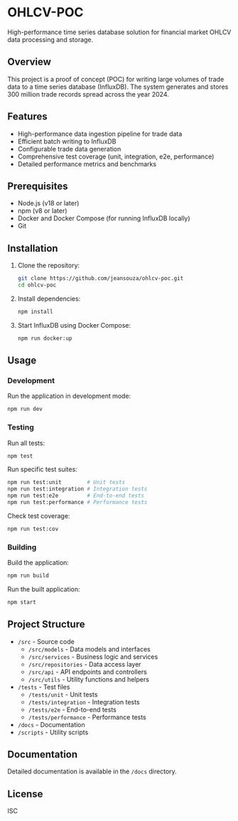 # OHLCV-POC

High-performance time series database solution for financial market OHLCV data processing and storage.

## Overview

This project is a proof of concept (POC) for writing large volumes of trade data to a time series database (InfluxDB). The system generates and stores 300 million trade records spread across the year 2024.

## Features

- High-performance data ingestion pipeline for trade data
- Efficient batch writing to InfluxDB
- Configurable trade data generation
- Comprehensive test coverage (unit, integration, e2e, performance)
- Detailed performance metrics and benchmarks

## Prerequisites

- Node.js (v18 or later)
- npm (v8 or later)
- Docker and Docker Compose (for running InfluxDB locally)
- Git

## Installation

1. Clone the repository:
   ```bash
   git clone https://github.com/jeansouza/ohlcv-poc.git
   cd ohlcv-poc
   ```

2. Install dependencies:
   ```bash
   npm install
   ```

3. Start InfluxDB using Docker Compose:
   ```bash
   npm run docker:up
   ```

## Usage

### Development

Run the application in development mode:

```bash
npm run dev
```

### Testing

Run all tests:

```bash
npm test
```

Run specific test suites:

```bash
npm run test:unit        # Unit tests
npm run test:integration # Integration tests
npm run test:e2e         # End-to-end tests
npm run test:performance # Performance tests
```

Check test coverage:

```bash
npm run test:cov
```

### Building

Build the application:

```bash
npm run build
```

Run the built application:

```bash
npm start
```

## Project Structure

- `/src` - Source code
  - `/src/models` - Data models and interfaces
  - `/src/services` - Business logic and services
  - `/src/repositories` - Data access layer
  - `/src/api` - API endpoints and controllers
  - `/src/utils` - Utility functions and helpers
- `/tests` - Test files
  - `/tests/unit` - Unit tests
  - `/tests/integration` - Integration tests
  - `/tests/e2e` - End-to-end tests
  - `/tests/performance` - Performance tests
- `/docs` - Documentation
- `/scripts` - Utility scripts

## Documentation

Detailed documentation is available in the `/docs` directory.

## License

ISC
